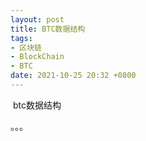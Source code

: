 ```yaml
---
layout: post
title: BTC数据结构
tags: 
- 区块链
- BlockChain
- BTC
date: 2021-10-25 20:32 +0800
---
```






​	btc数据结构



。。。






